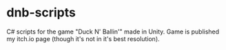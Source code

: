 # dnb-scripts

C# scripts for the game "Duck N' Ballin'" made in Unity. Game is published my itch.io page (though it's not in it's best resolution).
